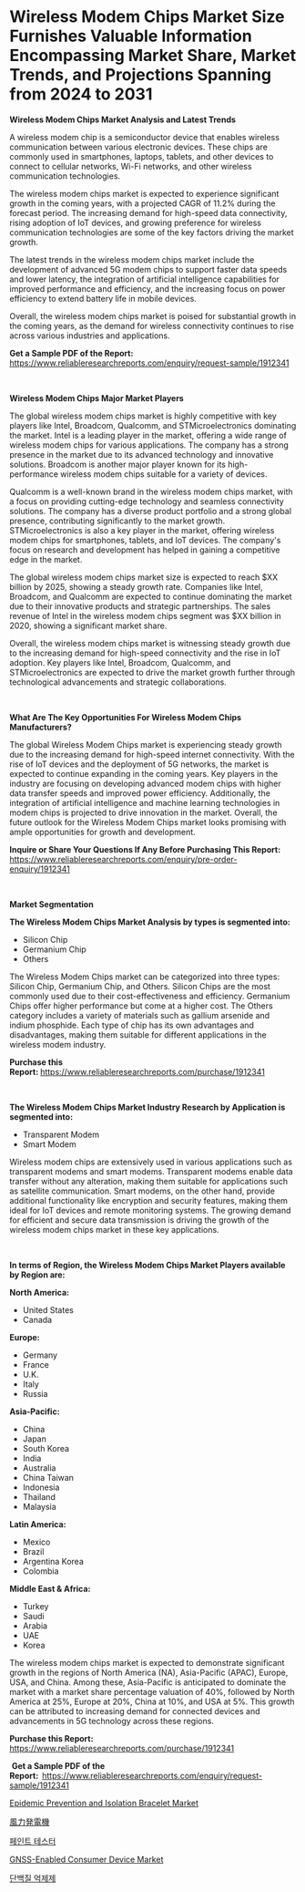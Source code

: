 <p><h1>Wireless Modem Chips Market Size Furnishes Valuable Information Encompassing Market Share, Market Trends, and Projections Spanning from 2024 to 2031</h1></p><p><strong>Wireless Modem Chips Market Analysis and Latest Trends</strong></p>
<p><p>A wireless modem chip is a semiconductor device that enables wireless communication between various electronic devices. These chips are commonly used in smartphones, laptops, tablets, and other devices to connect to cellular networks, Wi-Fi networks, and other wireless communication technologies.</p><p>The wireless modem chips market is expected to experience significant growth in the coming years, with a projected CAGR of 11.2% during the forecast period. The increasing demand for high-speed data connectivity, rising adoption of IoT devices, and growing preference for wireless communication technologies are some of the key factors driving the market growth.</p><p>The latest trends in the wireless modem chips market include the development of advanced 5G modem chips to support faster data speeds and lower latency, the integration of artificial intelligence capabilities for improved performance and efficiency, and the increasing focus on power efficiency to extend battery life in mobile devices.</p><p>Overall, the wireless modem chips market is poised for substantial growth in the coming years, as the demand for wireless connectivity continues to rise across various industries and applications.</p></p>
<p><strong>Get a Sample PDF of the Report:&nbsp;</strong> <a href="https://www.reliableresearchreports.com/enquiry/request-sample/1912341">https://www.reliableresearchreports.com/enquiry/request-sample/1912341</a></p>
<p>&nbsp;</p>
<p><strong>Wireless Modem Chips Major Market Players</strong></p>
<p><p>The global wireless modem chips market is highly competitive with key players like Intel, Broadcom, Qualcomm, and STMicroelectronics dominating the market. Intel is a leading player in the market, offering a wide range of wireless modem chips for various applications. The company has a strong presence in the market due to its advanced technology and innovative solutions. Broadcom is another major player known for its high-performance wireless modem chips suitable for a variety of devices.</p><p>Qualcomm is a well-known brand in the wireless modem chips market, with a focus on providing cutting-edge technology and seamless connectivity solutions. The company has a diverse product portfolio and a strong global presence, contributing significantly to the market growth. STMicroelectronics is also a key player in the market, offering wireless modem chips for smartphones, tablets, and IoT devices. The company's focus on research and development has helped in gaining a competitive edge in the market.</p><p>The global wireless modem chips market size is expected to reach $XX billion by 2025, showing a steady growth rate. Companies like Intel, Broadcom, and Qualcomm are expected to continue dominating the market due to their innovative products and strategic partnerships. The sales revenue of Intel in the wireless modem chips segment was $XX billion in 2020, showing a significant market share.</p><p>Overall, the wireless modem chips market is witnessing steady growth due to the increasing demand for high-speed connectivity and the rise in IoT adoption. Key players like Intel, Broadcom, Qualcomm, and STMicroelectronics are expected to drive the market growth further through technological advancements and strategic collaborations.</p></p>
<p>&nbsp;</p>
<p><strong>What Are The Key Opportunities For Wireless Modem Chips Manufacturers?</strong></p>
<p><p>The global Wireless Modem Chips market is experiencing steady growth due to the increasing demand for high-speed internet connectivity. With the rise of IoT devices and the deployment of 5G networks, the market is expected to continue expanding in the coming years. Key players in the industry are focusing on developing advanced modem chips with higher data transfer speeds and improved power efficiency. Additionally, the integration of artificial intelligence and machine learning technologies in modem chips is projected to drive innovation in the market. Overall, the future outlook for the Wireless Modem Chips market looks promising with ample opportunities for growth and development.</p></p>
<p><strong>Inquire or Share Your Questions If Any Before Purchasing This Report:</strong> <a href="https://www.reliableresearchreports.com/enquiry/pre-order-enquiry/1912341">https://www.reliableresearchreports.com/enquiry/pre-order-enquiry/1912341</a></p>
<p>&nbsp;</p>
<p><strong>Market Segmentation</strong></p>
<p><strong>The Wireless Modem Chips Market Analysis by types is segmented into:</strong></p>
<p><ul><li>Silicon Chip</li><li>Germanium Chip</li><li>Others</li></ul></p>
<p><p>The Wireless Modem Chips market can be categorized into three types: Silicon Chip, Germanium Chip, and Others. Silicon Chips are the most commonly used due to their cost-effectiveness and efficiency. Germanium Chips offer higher performance but come at a higher cost. The Others category includes a variety of materials such as gallium arsenide and indium phosphide. Each type of chip has its own advantages and disadvantages, making them suitable for different applications in the wireless modem industry.</p></p>
<p><strong>Purchase this Report:&nbsp;</strong><a href="https://www.reliableresearchreports.com/purchase/1912341">https://www.reliableresearchreports.com/purchase/1912341</a></p>
<p>&nbsp;</p>
<p><strong>The Wireless Modem Chips Market Industry Research by Application is segmented into:</strong></p>
<p><ul><li>Transparent Modem</li><li>Smart Modem</li></ul></p>
<p><p>Wireless modem chips are extensively used in various applications such as transparent modems and smart modems. Transparent modems enable data transfer without any alteration, making them suitable for applications such as satellite communication. Smart modems, on the other hand, provide additional functionality like encryption and security features, making them ideal for IoT devices and remote monitoring systems. The growing demand for efficient and secure data transmission is driving the growth of the wireless modem chips market in these key applications.</p></p>
<p>&nbsp;</p>
<p><strong>In terms of Region, the Wireless Modem Chips Market Players available by Region are:</strong></p>
<p>
    <p> <strong> North America: </strong>
        <ul>
            <li>United States</li>
            <li>Canada</li>
        </ul>
        </p> 
    <p> <strong> Europe: </strong>
        <ul>
            <li>Germany</li>
            <li>France</li>
            <li>U.K.</li>
            <li>Italy</li>
            <li>Russia</li>
        </ul>
        </p> 
    <p> <strong> Asia-Pacific: </strong>
        <ul>
            <li>China</li>
            <li>Japan</li>
            <li>South Korea</li>
            <li>India</li>
            <li>Australia</li>
            <li>China Taiwan</li>
            <li>Indonesia</li>
            <li>Thailand</li>
            <li>Malaysia</li>
        </ul>
        </p> 
    <p> <strong> Latin America: </strong>
        <ul>
            <li>Mexico</li>
            <li>Brazil</li>
            <li>Argentina Korea</li>
            <li>Colombia</li>
        </ul>
        </p> 
    <p> <strong> Middle East & Africa: </strong>
        <ul>
            <li>Turkey</li>
            <li>Saudi</li>
            <li>Arabia</li>
            <li>UAE</li>
            <li>Korea</li>
        </ul>
    </p>
    </p>
<p><p>The wireless modem chips market is expected to demonstrate significant growth in the regions of North America (NA), Asia-Pacific (APAC), Europe, USA, and China. Among these, Asia-Pacific is anticipated to dominate the market with a market share percentage valuation of 40%, followed by North America at 25%, Europe at 20%, China at 10%, and USA at 5%. This growth can be attributed to increasing demand for connected devices and advancements in 5G technology across these regions.</p></p>
<p><strong>Purchase this Report: </strong><a href="https://www.reliableresearchreports.com/purchase/1912341">https://www.reliableresearchreports.com/purchase/1912341</a></p>
<p>&nbsp;<strong>Get a Sample PDF of the Report:&nbsp;&nbsp;</strong><a href="https://www.reliableresearchreports.com/enquiry/request-sample/1912341">https://www.reliableresearchreports.com/enquiry/request-sample/1912341</a></p>
<p><strong></strong></p>
<p><p><a href="https://github.com/sonuprakash1/Market-Research-Report-List-2/blob/main/epidemic-prevention-and-isolation-bracelet-market.md">Epidemic Prevention and Isolation Bracelet Market</a></p><p><a href="https://github.com/xnljig2898992/Market-Research-Report-List-1/blob/main/399578314009.md">風力発電機</a></p><p><a href="https://github.com/vsn7qpua81q/Market-Research-Report-List-1/blob/main/497536913040.md">페인트 테스터</a></p><p><a href="https://github.com/jhcraigie/Market-Research-Report-List-2/blob/main/gnss-enabled-consumer-device-market.md">GNSS-Enabled Consumer Device Market</a></p><p><a href="https://github.com/trmesnao7959541/Market-Research-Report-List-1/blob/main/265416313039.md">단백질 억제제</a></p></p>